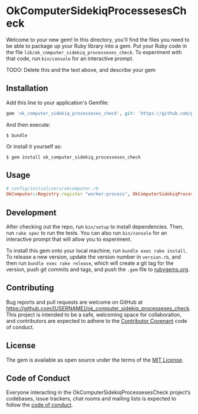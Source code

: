 # OkComputerSidekiqProcessesesCheck

Welcome to your new gem! In this directory, you'll find the files you need to be able to package up your Ruby library into a gem. Put your Ruby code in the file `lib/ok_computer_sidekiq_processeses_check`. To experiment with that code, run `bin/console` for an interactive prompt.

TODO: Delete this and the text above, and describe your gem

## Installation

Add this line to your application's Gemfile:

```ruby
gem 'ok_computer_sidekiq_processeses_check', git: 'https://github.com/pedropazello/ok_computer_sidekiq_processes_check'
```

And then execute:

    $ bundle

Or install it yourself as:

    $ gem install ok_computer_sidekiq_processeses_check

## Usage

```ruby
# config/initializers/okcomputer.rb
OkComputer::Registry.register "worker:process", OkComputerSidekiqProcessesesCheck::Base.new
```

## Development

After checking out the repo, run `bin/setup` to install dependencies. Then, run `rake spec` to run the tests. You can also run `bin/console` for an interactive prompt that will allow you to experiment.

To install this gem onto your local machine, run `bundle exec rake install`. To release a new version, update the version number in `version.rb`, and then run `bundle exec rake release`, which will create a git tag for the version, push git commits and tags, and push the `.gem` file to [rubygems.org](https://rubygems.org).

## Contributing

Bug reports and pull requests are welcome on GitHub at https://github.com/[USERNAME]/ok_computer_sidekiq_processeses_check. This project is intended to be a safe, welcoming space for collaboration, and contributors are expected to adhere to the [Contributor Covenant](http://contributor-covenant.org) code of conduct.

## License

The gem is available as open source under the terms of the [MIT License](https://opensource.org/licenses/MIT).

## Code of Conduct

Everyone interacting in the OkComputerSidekiqProcessesesCheck project’s codebases, issue trackers, chat rooms and mailing lists is expected to follow the [code of conduct](https://github.com/[USERNAME]/ok_computer_sidekiq_processeses_check/blob/master/CODE_OF_CONDUCT.md).
